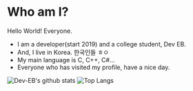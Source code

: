 # Who am I?
Hello World! Everyone.
- I am a developer(start 2019) and a college student, Dev EB.
- And, I live in Korea. 한국인들 ㅎㅇ
- My main language is C, C++, C\#...
- Everyone who has visited my profile, have a nice day.

![Dev-EB's github stats](https://github-readme-stats.vercel.app/api?username=Dev-EB&theme=tokyonight)
![Top Langs](https://github-readme-stats.vercel.app/api/top-langs/?username=Dev-EB&theme=tokyonight)
